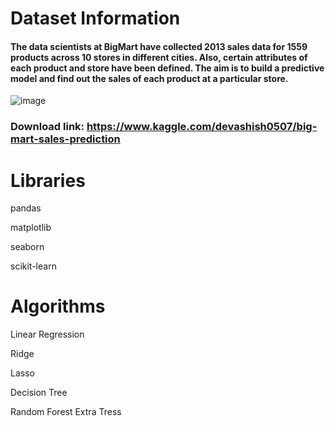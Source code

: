 # Dataset Information 

#### The data scientists at BigMart have collected 2013 sales data for 1559 products across 10 stores in different cities. Also, certain attributes of each product and store have been defined. The aim is to build a predictive model and find out the sales of each product at a particular store.

![image](https://github.com/gauravdev01/Machine-Learning-Projects/assets/109756079/3d35c2eb-0eff-4552-8037-449c57c065f1)

### Download link: https://www.kaggle.com/devashish0507/big-mart-sales-prediction 

# Libraries
  pandas
  
  matplotlib
  
  seaborn
  
  scikit-learn
  
# Algorithms

  Linear Regression
  
  Ridge
  
  Lasso
  
  Decision Tree
  
  Random Forest
  Extra Tress
